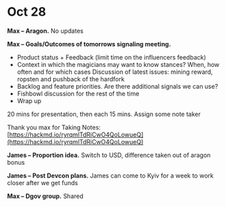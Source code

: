 # Oct 28

**Max – Aragon.** No updates

**Max – Goals/Outcomes of tomorrows signaling meeting.** 

* Product status + Feedback \(limit time on the influencers feedback\)
* Context in which the magicians may want to know stances? When, how often and for which cases Discussion of latest issues: mining reward, ropsten and pushback of the hardfork
* Backlog and feature priorities. Are there additional signals we can use?
* Fishbowl discussion for the rest of the time
* Wrap up

20 mins for presentation, then each 15 mins. Assign some note taker  
  
Thank you max for Taking Notes:  
[https://hackmd.io/ryrqmlTdRiCwO4QoLowueQ](https://hackmd.io/ryrqmlTdRiCwO4QoLowueQ) 

**James – Proportion idea.** Switch to USD, difference taken out of aragon bonus

**James – Post Devcon plans.** James can come to Kyiv for a week to work closer after we get funds

**Max – Dgov group.** Shared




